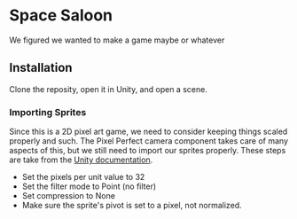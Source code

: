 # Space Saloon
We figured we wanted to make a game maybe or whatever

## Installation
Clone the reposity, open it in Unity, and open a scene.

### Importing Sprites
Since this is a 2D pixel art game, we need to consider keeping things scaled properly and such. The Pixel Perfect camera component takes care of many aspects of this, but we still need to import our sprites properly. These steps are take from the [Unity documentation](https://docs.unity3d.com/Packages/com.unity.2d.pixel-perfect@1.0/manual/index.html).

- Set the pixels per unit value to 32
- Set the filter mode to Point (no filter)
- Set compression to None
- Make sure the sprite's pivot is set to a pixel, not normalized.
